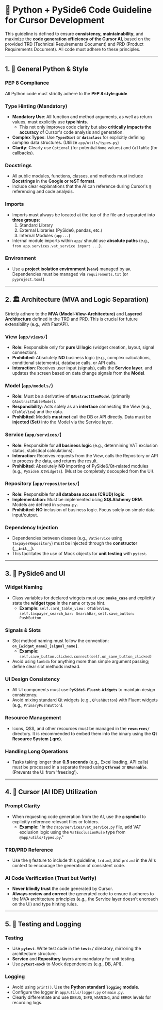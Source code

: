 # 🐍 Python + PySide6 Code Guideline for Cursor Development

This guideline is defined to ensure **consistency, maintainability**, and maximize the **code generation efficiency of the Cursor AI**, based on the provided TRD (Technical Requirements Document) and PRD (Product Requirements Document). All code must adhere to these principles.

---

## 1. 📘 General Python & Style

### PEP 8 Compliance
All Python code must strictly adhere to the **PEP 8 style guide**.

### Type Hinting (Mandatory)
* **Mandatory Use**: All function and method arguments, as well as return values, must explicitly use **type hints**.
    * This not only improves code clarity but also **critically impacts the accuracy** of Cursor's code analysis and generation.
* **Complex Types**: Use **`TypedDict`** or **`dataclass`** for explicitly defining complex data structures. (Utilize `app/utils/types.py`)
* **Clarity**: Clearly use `Optional` (for potential `None` values) and `Callable` (for callbacks).

### Docstrings
* All public modules, functions, classes, and methods must include **Docstrings** in the **Google or reST format**.
* Include clear explanations that the AI can reference during Cursor's `@` referencing and code analysis.

### Imports
* Imports must always be located at the top of the file and separated into **three groups**:
    1.  Standard Library
    2.  External Libraries (PySide6, pandas, etc.)
    3.  Internal Modules (`app...`)
* Internal module imports within `app/` should use **absolute paths** (e.g., `from app.services.vat_service import ...`).

### Environment
* Use a **project isolation environment (`venv`)** managed by **`uv`**. Dependencies must be managed via `requirements.txt` (or `pyproject.toml`).

---

## 2. 🏛️ Architecture (MVA and Logic Separation)

Strictly adhere to the **MVA (Model-View-Architecture)** and **Layered Architecture** defined in the TRD and PRD. This is crucial for future extensibility (e.g., with FastAPI).

### View (`app/views/`)
* **Role**: Responsible only for **pure UI logic** (widget creation, layout, signal connection).
* **Prohibited**: Absolutely **NO** business logic (e.g., complex calculations, conditional statements), database calls, or API calls.
* **Interaction**: Receives user input (signals), calls the **Service layer**, and updates the screen based on data change signals from the **Model**.

### Model (`app/models/`)
* **Role**: Must be a derivative of **`QAbstractItemModel`** (primarily `QAbstractTableModel`).
* **Responsibility**: Acts solely as an **interface** connecting the View (e.g., `QTableView`) and the data.
* **Prohibited**: Models **must not** call the DB or API directly. Data must be **injected (Set)** into the Model via the Service layer.

### Service (`app/services/`)
* **Role**: Responsible for **all business logic** (e.g., determining VAT exclusion status, statistical calculations).
* **Interaction**: Receives requests from the View, calls the Repository or API to process the data, and returns the result.
* **Prohibited**: Absolutely **NO** importing of PySide6/Qt-related modules (e.g., `PySide6.QtWidgets`). (Must be completely decoupled from the UI).

### Repository (`app/repositories/`)
* **Role**: Responsible for **all database access (CRUD) logic**.
* **Implementation**: Must be implemented using **SQLAlchemy ORM**. Models are defined in `schema.py`.
* **Prohibited**: **NO** inclusion of business logic. Focus solely on simple data input/output.

### Dependency Injection
* Dependencies between classes (e.g., `VatService` using `TaxpayerRepository`) must be injected through the **constructor (`__init__`)**.
* This facilitates the use of Mock objects for **unit testing** with `pytest`.

---

## 3. 🎨 PySide6 and UI

### Widget Naming
* Class variables for declared widgets must use **`snake_case`** and explicitly state the **widget type** in the name or type hint.
    * **Example**: `self.card_table_view: QTableView`, `self.taxpayer_search_bar: SearchBar`, `self.save_button: PushButton`

### Signals & Slots
* Slot method naming must follow the convention: **`on_[widget_name]_[signal_name]`**.
    * **Example**: `self.save_button.clicked.connect(self.on_save_button_clicked)`
* Avoid using `lambda` for anything more than simple argument passing; define clear slot methods instead.

### UI Design Consistency
* All UI components must use **`PySide6-Fluent-Widgets`** to maintain design consistency.
* Avoid mixing standard Qt widgets (e.g., `QPushButton`) with Fluent widgets (e.g., `PrimaryPushButton`).

### Resource Management
* Icons, QSS, and other resources must be managed in the **`resources/`** directory. It is recommended to embed them into the binary using the **Qt Resource System (.qrc)**.

### Handling Long Operations
* Tasks taking longer than **0.5 seconds** (e.g., Excel loading, API calls) must be processed in a separate thread using **`QThread`** or **`QRunnable`**. (Prevents the UI from 'freezing').

---

## 4. 🤖 Cursor (AI IDE) Utilization

### Prompt Clarity
* When requesting code generation from the AI, use the **`@` symbol** to explicitly reference relevant files or folders.
    * **Example**: "In the `@app/services/vat_service.py` file, add VAT exclusion logic using the `VatExclusionRule` type from `@app/utils/types.py`."

### TRD/PRD Reference
* Use the `@` feature to include this guideline, `trd.md`, and `prd.md` in the AI's context to encourage the generation of consistent code.

### AI Code Verification (Trust but Verify)
* **Never blindly trust** the code generated by Cursor.
* **Always review and correct** the generated code to ensure it adheres to the MVA architecture principles (e.g., the Service layer doesn't encroach on the UI) and type hinting rules.

---

## 5. 🧪 Testing and Logging

### Testing
* Use **`pytest`**. Write test code in the **`tests/`** directory, mirroring the architecture structure.
* **Service** and **Repository** layers are mandatory for unit testing.
* Use **`pytest-mock`** to Mock dependencies (e.g., DB, API).

### Logging
* Avoid using `print()`. Use the **Python standard `logging` module**.
* Configure the logger in `app/utils/logger.py` or `main.py`.
* Clearly differentiate and use `DEBUG`, `INFO`, `WARNING`, and `ERROR` levels for recording logs.